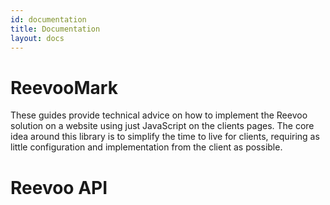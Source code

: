 ```yaml
---
id: documentation
title: Documentation
layout: docs
---
```


ReevooMark
==========

These guides provide technical advice on how to implement the Reevoo solution on a website using just JavaScript on the clients pages. The core idea around this library is to simplify the time to live for clients, requiring as little configuration and implementation from the client as possible.

Reevoo API
==========
